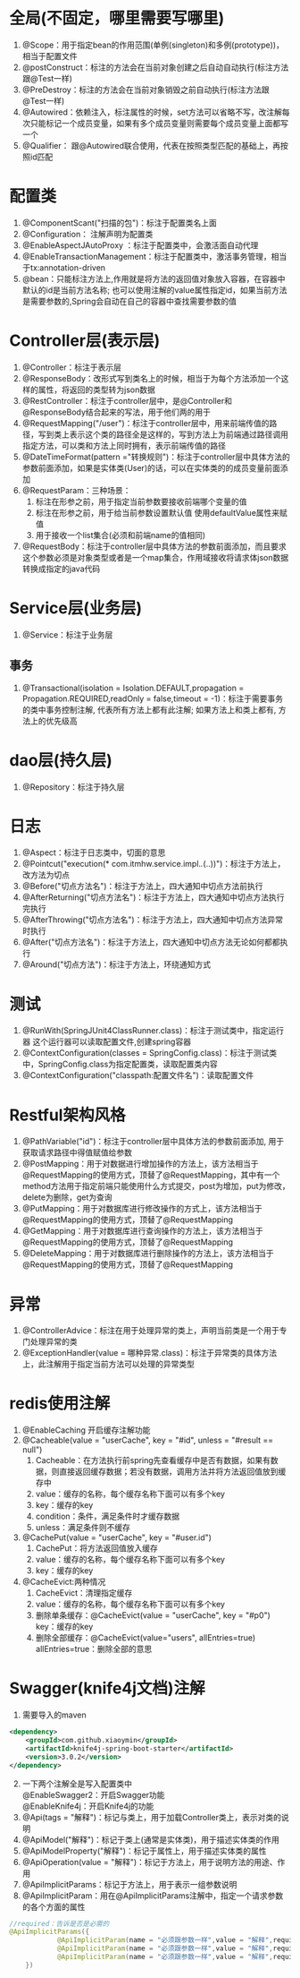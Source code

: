 # 全局(不固定，哪里需要写哪里)
1. @Scope：用于指定bean的作用范围(单例(singleton)和多例(prototype))，相当于配置文件<bean scope="">
2. @postConstruct：标注的方法会在当前对象创建之后自动自动执行(标注方法跟@Test一样)
3. @PreDestroy：标注的方法会在当前对象销毁之前自动执行(标注方法跟@Test一样)
4. @Autowired：依赖注入，标注属性的时候，set方法可以省略不写，改注解每次只能标记一个成员变量，如果有多个成员变量则需要每个成员变量上面都写一个
5. @Qualifier： 跟@Autowired联合使用，代表在按照类型匹配的基础上，再按照id匹配
# 配置类
1. @ComponentScant("扫描的包")：标注于配置类名上面
1. @Configuration： 注解声明为配置类
2. @EnableAspectJAutoProxy ：标注于配置类中，会激活面自动代理
3. @EnableTransactionManagement：标注于配置类中，激活事务管理，相当于tx:annotation-driven
4. @bean：只能标注方法上,作用就是将方法的返回值对象放入容器，在容器中默认的id是当前方法名称; 也可以使用注解的value属性指定id，如果当前方法是需要参数的,Spring会自动在自己的容器中查找需要参数的值
# Controller层(表示层)
1. @Controller：标注于表示层
2. @ResponseBody：改形式写到类名上的时候，相当于为每个方法添加一个这样的属性，将返回的类型转为json数据
3. @RestController：标注于controller层中，是@Controller和@ResponseBody结合起来的写法，用于他们两的用于
4. @RequestMapping("/user")：标注于controller层中，用来前端传值的路径，写到类上表示这个类的路径全是这样的，写到方法上为前端通过路径调用指定方法，可以类和方法上同时拥有，表示前端传值的路径
5. @DateTimeFormat(pattern ="转换规则")：标注于controller层中具体方法的参数前面添加，如果是实体类(User)的话，可以在实体类的的成员变量前面添加
6. @RequestParam：三种场景：
    1. 标注在形参之前，用于指定当前参数要接收前端哪个变量的值
    2. 标注在形参之前，用于给当前参数设置默认值 使用defaultValue属性来赋值
    3. 用于接收一个list集合(必须和前端name的值相同)
7. @RequestBody：标注于controller层中具体方法的参数前面添加，而且要求这个参数必须是对象类型或者是一个map集合，作用域接收将请求体json数据转换成指定的java代码
# Service层(业务层)
1. @Service：标注于业务层
## 事务
1. @Transactional(isolation = Isolation.DEFAULT,propagation = Propagation.REQUIRED,readOnly = false,timeout = -1)：标注于需要事务的类中事务控制注解, 代表所有方法上都有此注解; 如果方法上和类上都有, 方法上的优先级高
# dao层(持久层)
1. @Repository：标注于持久层
# 日志
1. @Aspect：标注于日志类中，切面的意思
2. @Pointcut("execution(* com.itmhw.service.impl.*.*(..))")：标注于方法上，改方法为切点
3. @Before("切点方法名")：标注于方法上，四大通知中切点方法前执行
4. @AfterReturning("切点方法名")：标注于方法上，四大通知中切点方法执行完执行
5. @AfterThrowing("切点方法名")：标注于方法上，四大通知中切点方法异常时执行
6. @After("切点方法名")：标注于方法上，四大通知中切点方法无论如何都都执行
7. @Around("切点方法")：标注于方法上，环绕通知方式
# 测试
1. @RunWith(SpringJUnit4ClassRunner.class)：标注于测试类中，指定运行器  这个运行器可以读取配置文件,创建spring容器
2. @ContextConfiguration(classes = SpringConfig.class)：标注于测试类中，SpringConfig.class为指定配置类，读取配置类内容
3. @ContextConfiguration("classpath:配置文件名")：读取配置文件
# Restful架构风格
1. @PathVariable("id")：标注于controller层中具体方法的参数前面添加, 用于获取请求路径中得值赋值给参数
2. @PostMapping：用于对数据进行增加操作的方法上，该方法相当于@RequestMapping的使用方式，顶替了@RequestMapping，其中有一个method方法用于指定前端只能使用什么方式提交，post为增加，put为修改，delete为删除，get为查询
3. @PutMapping：用于对数据库进行修改操作的方式上，该方法相当于@RequestMapping的使用方式，顶替了@RequestMapping
4. @GetMapping：用于对数据库进行查询操作的方法上，该方法相当于@RequestMapping的使用方式，顶替了@RequestMapping
5. @DeleteMapping：用于对数据库进行删除操作的方法上，该方法相当于@RequestMapping的使用方式，顶替了@RequestMapping
# 异常
1. @ControllerAdvice：标注在用于处理异常的类上，声明当前类是一个用于专门处理异常的类
2. @ExceptionHandler(value = 哪种异常.class)：标注于异常类的具体方法上，此注解用于指定当前方法可以处理的异常类型
# redis使用注解
1. @EnableCaching 开启缓存注解功能
2. @Cacheable(value = "userCache", key = "#id", unless = "#result == null")
   1. Cacheable：在方法执行前spring先查看缓存中是否有数据，如果有数据，则直接返回缓存数据；若没有数据，调用方法并将方法返回值放到缓存中
   2. value：缓存的名称，每个缓存名称下面可以有多个key
   3. key：缓存的key
   4. condition：条件，满足条件时才缓存数据
   5. unless：满足条件则不缓存
3. @CachePut(value = "userCache", key = "#user.id")
   1. CachePut：将方法返回值放入缓存
   2. value：缓存的名称，每个缓存名称下面可以有多个key
   3. key：缓存的key
4. @CacheEvict:两种情况
   1. CacheEvict：清理指定缓存
   2. value：缓存的名称，每个缓存名称下面可以有多个key
   3. 删除单条缓存：@CacheEvict(value = "userCache", key = "#p0")  
      key：缓存的key
   4. 删除全部缓存：@CacheEvict(value="users", allEntries=true)  
      allEntries=true：删除全部的意思
# Swagger(knife4j文档)注解
1. 需要导入的maven
```xml
<dependency>
    <groupId>com.github.xiaoymin</groupId>
    <artifactId>knife4j-spring-boot-starter</artifactId>
    <version>3.0.2</version>
</dependency>
```
2. 一下两个注解全是写入配置类中  
   @EnableSwagger2：开启Swagger功能  
   @EnableKnife4j：开启Knife4j的功能
3. @Api(tags = "解释")：标记与类上，用于加载Controller类上，表示对类的说明
4. @ApiModel("解释")：标记于类上(通常是实体类)，用于描述实体类的作用
5. @ApiModelProperty("解释")：标记于属性上，用于描述实体类的属性
6. @ApiOperation(value = "解释")：标记于方法上，用于说明方法的用途、作用
6. @ApiImplicitParams：标记于方法上，用于表示一组参数说明
7. @ApiImplicitParam：用在@ApiImplicitParams注解中，指定一个请求参数的各个方面的属性
```java
//required：告诉是否是必需的
@ApiImplicitParams({
            @ApiImplicitParam(name = "必须跟参数一样",value = "解释",required = true),
            @ApiImplicitParam(name = "必须跟参数一样",value = "解释",required = true),
            @ApiImplicitParam(name = "必须跟参数一样",value = "解释",required = false)
    })
```
